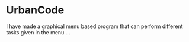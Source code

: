 # UrbanCode
I have made a graphical menu based program that can perform different tasks given in the menu ...
